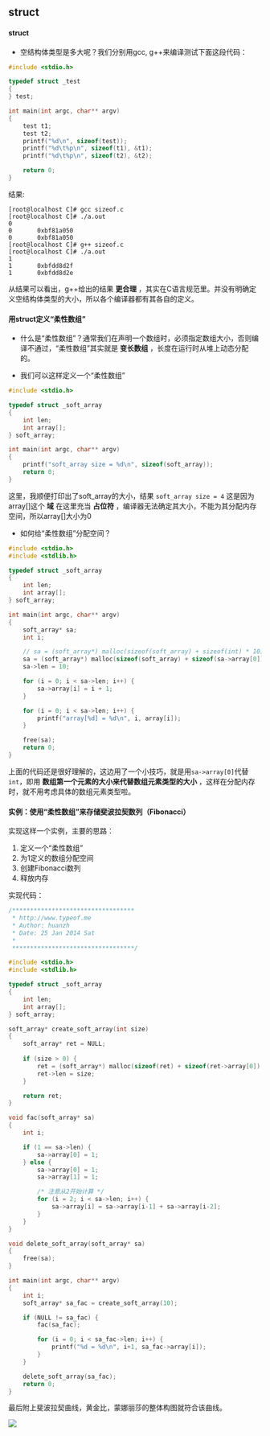 ## struct

#### struct

* 空结构体类型是多大呢？我们分别用gcc, g++来编译测试下面这段代码：

```cpp
#include <stdio.h>

typedef struct _test
{
} test;

int main(int argc, char** argv)
{
	test t1;
	test t2;
	printf("%d\n", sizeof(test));
	printf("%d\t%p\n", sizeof(t1), &t1);
	printf("%d\t%p\n", sizeof(t2), &t2);

	return 0;
}
```

结果:

```shell
[root@localhost C]# gcc sizeof.c 
[root@localhost C]# ./a.out 
0
0       0xbf81a050
0       0xbf81a050
[root@localhost C]# g++ sizeof.c 
[root@localhost C]# ./a.out 
1
1       0xbfdd8d2f
1       0xbfdd8d2e
```
从结果可以看出，g++给出的结果 **更合理** ，其实在C语言规范里。并没有明确定义空结构体类型的大小，所以各个编译器都有其各自的定义。


#### 用struct定义“柔性数组”
* 什么是“柔性数组”？通常我们在声明一个数组时，必须指定数组大小，否则编译不通过，“柔性数组”其实就是 **变长数组** ，长度在运行时从堆上动态分配的。

* 我们可以这样定义一个“柔性数组”

```cpp
#include <stdio.h>

typedef struct _soft_array
{
	int len;
	int array[];
} soft_array;

int main(int argc, char** argv)
{
	printf("soft_array size = %d\n", sizeof(soft_array));
	return 0;
}
```

这里，我顺便打印出了soft_array的大小，结果
`soft_array size = 4`
这是因为array[]这个 **域** 在这里充当 **占位符** ，编译器无法确定其大小，不能为其分配内存空间，所以array[]大小为0

* 如何给“柔性数组”分配空间？

```cpp
#include <stdio.h>
#include <stdlib.h>

typedef struct _soft_array
{
	int len;
	int array[];
} soft_array;

int main(int argc, char** argv)
{
	soft_array* sa;
	int i;

	// sa = (soft_array*) malloc(sizeof(soft_array) + sizeof(int) * 10);
	sa = (soft_array*) malloc(sizeof(soft_array) + sizeof(sa->array[0]) * 10);
	sa->len = 10;

	for (i = 0; i < sa->len; i++) {
		sa->array[i] = i + 1;
	}

	for (i = 0; i < sa->len; i++) {
		printf("array[%d] = %d\n", i, array[i]);
	}

	free(sa);
	return 0;
}
```

上面的代码还是很好理解的，这边用了一个小技巧，就是用`sa->array[0]`代替`int`，即用 **数组第一个元素的大小来代替数组元素类型的大小** ，这样在分配内存时，就不用考虑具体的数组元素类型啦。

#### 实例：使用“柔性数组”来存储斐波拉契数列（Fibonacci）
实现这样一个实例，主要的思路：
1. 定义一个“柔性数组”
2. 为1定义的数组分配空间
3. 创建Fibonacci数列
4. 释放内存

实现代码：

```cpp
/**********************************
 * http://www.typeof.me
 * Author: huanzh
 * Date: 25 Jan 2014 Sat
 *
 **********************************/

#include <stdio.h>
#include <stdlib.h>

typedef struct _soft_array
{
	int len;
	int array[];
} soft_array;

soft_array* create_soft_array(int size)
{
	soft_array* ret = NULL;
	
	if (size > 0) {
		ret = (soft_array*) malloc(sizeof(ret) + sizeof(ret->array[0]) * size);
		ret->len = size;
	}

	return ret;
}

void fac(soft_array* sa)
{
	int i;

	if (1 == sa->len) {
		sa->array[0] = 1;
	} else {
		sa->array[0] = 1;
		sa->array[1] = 1;

		/* 注意从2开始计算 */
		for (i = 2; i < sa->len; i++) {
			sa->array[i] = sa->array[i-1] + sa->array[i-2];
		}
	}
}

void delete_soft_array(soft_array* sa)
{
	free(sa);
}

int main(int argc, char** argv)
{
	int i;
	soft_array* sa_fac = create_soft_array(10);

	if (NULL != sa_fac) {
		fac(sa_fac);

		for (i = 0; i < sa_fac->len; i++) {
			printf("%d = %d\n", i+1, sa_fac->array[i]);
		}
	}

	delete_soft_array(sa_fac);
	return 0;
}
```

最后附上斐波拉契曲线，黄金比，蒙娜丽莎的整体构图就符合该曲线。

![](http://ww2.sinaimg.cn/mw690/7fcfb6a1gw1ecw4uve7skj20go0b4dgm.jpg)
